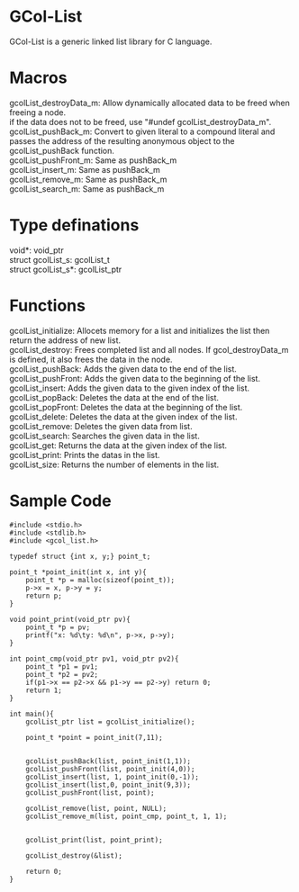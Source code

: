 # GCol-List
GCol-List is a generic linked list library for C language.
# Macros
gcolList_destroyData_m: Allow dynamically allocated data to be freed when freeing a node.<br/>
if the data does not to be freed, use "#undef gcolList_destroyData_m".<br/>
gcolList_pushBack_m: Convert to given literal to a compound literal and passes the address of the resulting anonymous object to the gcolList_pushBack function.<br/>
gcolList_pushFront_m: Same as pushBack_m<br/>
gcolList_insert_m: Same as pushBack_m<br/>
gcolList_remove_m: Same as pushBack_m<br/>
gcolList_search_m: Same as pushBack_m

# Type definations
void*: void_ptr<br/>
struct gcolList_s: gcolList_t<br/>
struct gcolList_s*: gcolList_ptr

# Functions
gcolList_initialize: Allocets memory for a list and initializes the list then return the address of new list.<br/>
gcolList_destroy: Frees completed list and all nodes. If gcol_destroyData_m is defined, it also frees the data in the node.<br/>
gcolList_pushBack: Adds the given data to the end of the list.<br/>
gcolList_pushFront: Adds the given data to the beginning of the list.<br/>
gcolList_insert: Adds the given data to the given index of the list.<br/>
gcolList_popBack: Deletes the data at the end of the list.<br/>
gcolList_popFront: Deletes the data at the beginning of the list.<br/>
gcolList_delete: Deletes the data at the given index of the list.<br/>
gcolList_remove: Deletes the given data from list.<br/>
gcolList_search: Searches the given data in the list.<br/>
gcolList_get: Returns the data at the given index of the list.<br/>
gcolList_print: Prints the datas in the list.<br/>
gcolList_size: Returns the number of elements in the list.<br/>

# Sample Code

```
#include <stdio.h>
#include <stdlib.h>
#include <gcol_list.h>

typedef struct {int x, y;} point_t; 

point_t *point_init(int x, int y){
    point_t *p = malloc(sizeof(point_t));
    p->x = x, p->y = y;
    return p;
}

void point_print(void_ptr pv){
    point_t *p = pv;
    printf("x: %d\ty: %d\n", p->x, p->y);
}

int point_cmp(void_ptr pv1, void_ptr pv2){
    point_t *p1 = pv1;
    point_t *p2 = pv2;
    if(p1->x == p2->x && p1->y == p2->y) return 0;
    return 1;
}

int main(){
    gcolList_ptr list = gcolList_initialize();

    point_t *point = point_init(7,11);


    gcolList_pushBack(list, point_init(1,1));
    gcolList_pushFront(list, point_init(4,0));
    gcolList_insert(list, 1, point_init(0,-1));
    gcolList_insert(list,0, point_init(9,3));
    gcolList_pushFront(list, point);

    gcolList_remove(list, point, NULL);
    gcolList_remove_m(list, point_cmp, point_t, 1, 1);


    gcolList_print(list, point_print);

    gcolList_destroy(&list);

    return 0;
}
```
